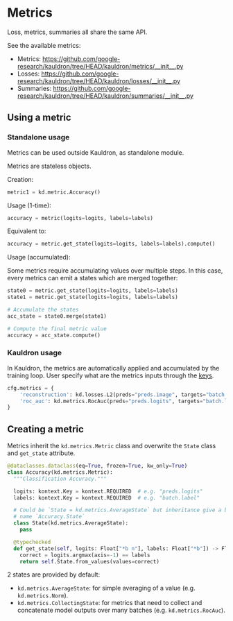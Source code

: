 # Metrics

Loss, metrics, summaries all share the same API.

See the available metrics:

*   Metrics: https://github.com/google-research/kauldron/tree/HEAD/kauldron/metrics/__init__.py
*   Losses: https://github.com/google-research/kauldron/tree/HEAD/kauldron/losses/__init__.py
*   Summaries: https://github.com/google-research/kauldron/tree/HEAD/kauldron/summaries/__init__.py

## Using a metric

### Standalone usage

Metrics can be used outside Kauldron, as standalone module.

Metrics are stateless objects.

Creation:

```python
metric1 = kd.metric.Accuracy()
```

Usage (1-time):

```python
accuracy = metric(logits=logits, labels=labels)
```

Equivalent to:

```python
accuracy = metric.get_state(logits=logits, labels=labels).compute()
```

Usage (accumulated):

Some metrics require accumulating values over multiple steps. In this case,
every metrics can emit a states which are merged together:

```python
state0 = metric.get_state(logits=logits, labels=labels)
state1 = metric.get_state(logits=logits, labels=labels)

# Accumulate the states
acc_state = state0.merge(state1)

# Compute the final metric value
accuracy = acc_state.compute()
```

### Kauldron usage

In Kauldron, the metrics are automatically applied and accumulated by the
training loop. User specify what are the metrics inputs through the
[keys](https://github.com/google-research/kauldron/blob/main/docs/intro.md?cl=head#keys-and-context).

```python
cfg.metrics = {
    'reconstruction': kd.losses.L2(preds="preds.image", targets="batch.image"),
    'roc_auc': kd.metrics.RocAuc(preds="preds.logits", targets="batch.label"),
}
```

## Creating a metric

Metrics inherit the `kd.metrics.Metric` class and overwrite the `State` class
and `get_state` attribute.

```python
@dataclasses.dataclass(eq=True, frozen=True, kw_only=True)
class Accuracy(kd.metrics.Metric):
  """Classification Accuracy."""

  logits: kontext.Key = kontext.REQUIRED  # e.g. "preds.logits"
  labels: kontext.Key = kontext.REQUIRED  # e.g. "batch.label"

  # Could be `State = kd.metrics.AverageState` but inheritance give a better
  # name `Accuracy.State`
  class State(kd.metrics.AverageState):
    pass

  @typechecked
  def get_state(self, logits: Float["*b n"], labels: Float["*b"]) -> Float["*b"]:
    correct = logits.argmax(axis=-1) == labels
    return self.State.from_values(values=correct)
```

2 states are provided by default:

*   `kd.metrics.AverageState`: for simple averaging of a value (e.g.
    `kd.metrics.Norm`).
*   `kd.metrics.CollectingState`: for metrics that need to collect and
    concatenate model outputs over many batches (e.g. `kd.metrics.RocAuc`).
